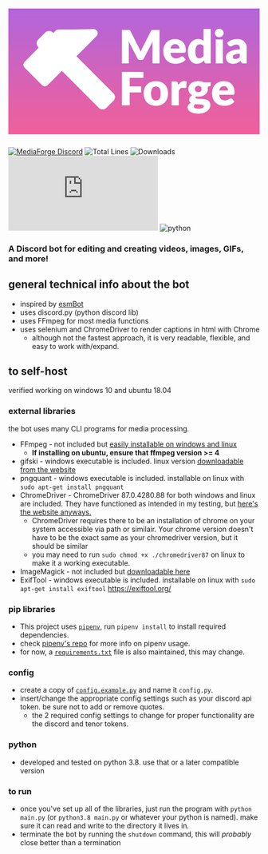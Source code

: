 # ![MediaForge](media/banner.png)

[![MediaForge Discord](https://discordapp.com/api/guilds/803788965215338546/embed.png)](https://discord.gg/xwWjgyVqBz)
![Total Lines](https://img.shields.io/tokei/lines/github/HexCodeFFF/captionbot)
![Downloads](https://img.shields.io/github/downloads/HexCodeFFF/captionbot/total)
![discord.py](https://img.shields.io/github/pipenv/locked/dependency-version/hexcodefff/captionbot/discord.py)
![python](https://img.shields.io/github/pipenv/locked/python-version/hexcodefff/captionbot)

### A Discord bot for editing and creating videos, images, GIFs, and more!

## general technical info about the bot

- inspired by [esmBot](https://github.com/esmBot/esmBot)
- uses discord.py (python discord lib)
- uses FFmpeg for most media functions
- uses selenium and ChromeDriver to render captions in html with Chrome
    - although not the fastest approach, it is very readable, flexible, and easy to work with/expand.

## to self-host

verified working on windows 10 and ubuntu 18.04

### external libraries

the bot uses many CLI programs for media processing.

- FFmpeg - not included but [easily installable on windows and linux](https://ffmpeg.org/download.html)
    - **If installing on ubuntu, ensure that ffmpeg version >= 4**
- gifski - windows executable is included. linux version [downloadable from the website](https://gif.ski/)
- pngquant - windows executable is included. installable on linux with `sudo apt-get install pngquant`
- ChromeDriver - ChromeDriver 87.0.4280.88 for both windows and linux are included. They have functioned as intended in
  my testing, but [here's the website anyways.](https://chromedriver.chromium.org/)
    - ChromeDriver requires there to be an installation of chrome on your system accessible via path or similair. Your
      chrome version doesn't have to be the exact same as your chromedriver version, but it should be similar
    - you may need to run `sudo chmod +x ./chromedriver87` on linux to make it a working executable.
- ImageMagick - not included but [downloadable here](https://imagemagick.org/script/download.php)
- ExifTool - windows executable is included. installable on linux with `sudo apt-get install exiftool` https://exiftool.org/

### pip libraries

- This project uses [`pipenv`](https://github.com/pypa/pipenv), run `pipenv install` to install required dependencies.
- check [pipenv's repo](https://github.com/pypa/pipenv) for more info on pipenv usage.
- for now, a [`requirements.txt`](requirements.txt) file is also maintained, this may change.

### config

- create a copy of [`config.example.py`](config.example.py) and name it `config.py`.
- insert/change the appropriate config settings such as your discord api token. be sure not to add or remove quotes.
    - the 2 required config settings to change for proper functionality are the discord and tenor tokens.

### python

- developed and tested on python 3.8. use that or a later compatible version

### to run

- once you've set up all of the libraries, just run the program with `python main.py` (or `python3.8 main.py` or
  whatever your python is named). make sure it can read and write to the directory it lives in.
- terminate the bot by running the `shutdown` command, this will _probably_ close better than a termination
